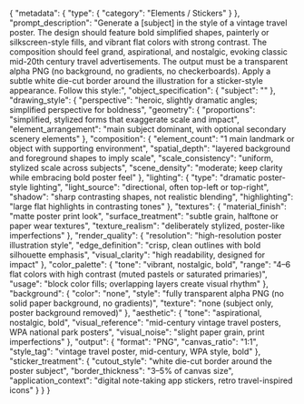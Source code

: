 {
  "metadata": {
    "type": {
      "category": "Elements / Stickers"
    }
  },
  "prompt_description": "Generate a [subject] in the style of a vintage travel poster. The design should feature bold simplified shapes, painterly or silkscreen-style fills, and vibrant flat colors with strong contrast. The composition should feel grand, aspirational, and nostalgic, evoking classic mid-20th century travel advertisements. The output must be a transparent alpha PNG (no background, no gradients, no checkerboards). Apply a subtle white die-cut border around the illustration for a sticker-style appearance. Follow this style:",
  "object_specification": {
    "subject": ""
  },
  "drawing_style": {
    "perspective": "heroic, slightly dramatic angles; simplified perspective for boldness",
    "geometry": {
      "proportions": "simplified, stylized forms that exaggerate scale and impact",
      "element_arrangement": "main subject dominant, with optional secondary scenery elements"
    },
    "composition": {
      "element_count": "1 main landmark or object with supporting environment",
      "spatial_depth": "layered background and foreground shapes to imply scale",
      "scale_consistency": "uniform, stylized scale across subjects",
      "scene_density": "moderate; keep clarity while embracing bold poster feel"
    },
    "lighting": {
      "type": "dramatic poster-style lighting",
      "light_source": "directional, often top-left or top-right",
      "shadow": "sharp contrasting shapes, not realistic blending",
      "highlighting": "large flat highlights in contrasting tones"
    },
    "textures": {
      "material_finish": "matte poster print look",
      "surface_treatment": "subtle grain, halftone or paper wear textures",
      "texture_realism": "deliberately stylized, poster-like imperfections"
    },
    "render_quality": {
      "resolution": "high-resolution poster illustration style",
      "edge_definition": "crisp, clean outlines with bold silhouette emphasis",
      "visual_clarity": "high readability, designed for impact"
    },
    "color_palette": {
      "tone": "vibrant, nostalgic, bold",
      "range": "4–6 flat colors with high contrast (muted pastels or saturated primaries)",
      "usage": "block color fills; overlapping layers create visual rhythm"
    },
    "background": {
      "color": "none",
      "style": "fully transparent alpha PNG (no solid paper background, no gradients)",
      "texture": "none (subject only, poster background removed)"
    },
    "aesthetic": {
      "tone": "aspirational, nostalgic, bold",
      "visual_reference": "mid-century vintage travel posters, WPA national park posters",
      "visual_noise": "slight paper grain, print imperfections"
    },
    "output": {
      "format": "PNG",
      "canvas_ratio": "1:1",
      "style_tag": "vintage travel poster, mid-century, WPA style, bold"
    },
    "sticker_treatment": {
      "cutout_style": "white die-cut border around the poster subject",
      "border_thickness": "3–5% of canvas size",
      "application_context": "digital note-taking app stickers, retro travel-inspired icons"
    }
  }
}
